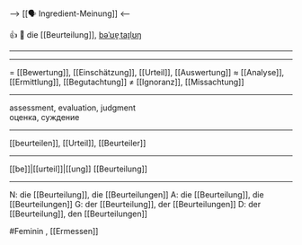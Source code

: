 --> [[🗣️ Ingredient-Meinung]] <--

👍 🔴 die [[Beurteilung]], [bəˈʊɐ̯ˌtaɪ̯lʊŋ](https://youglish.com/pronounce/Beurteilung/german)

---


---
= [[Bewertung]], [[Einschätzung]], [[Urteil]], [[Auswertung]]
≈ [[Analyse]], [[Ermittlung]], [[Begutachtung]]
≠ [[Ignoranz]], [[Missachtung]]

---
assessment, evaluation, judgment  
оценка, суждение

---
[[beurteilen]], [[Urteil]], [[Beurteiler]]

---
[[be]]|[[urteil]]|[[ung]]
[[Beurteilung]]


---
N: die [[Beurteilung]], die [[Beurteilungen]]
A: die [[Beurteilung]], die [[Beurteilungen]]
G: der [[Beurteilung]], der [[Beurteilungen]]
D: der [[Beurteilung]], den [[Beurteilungen]]

#Feminin , [[Ermessen]]
